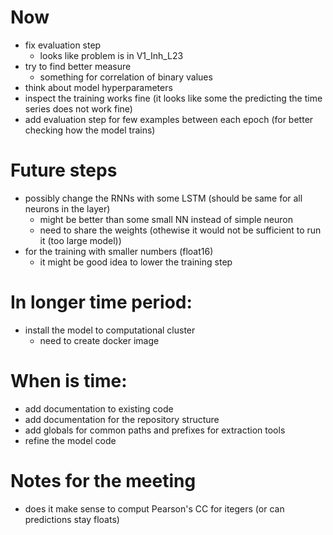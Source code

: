 # Now
- fix evaluation step
    - looks like problem is in V1_Inh_L23
- try to find better measure
    - something for correlation of binary values
- think about model hyperparameters
- inspect the training works fine (it looks like some the predicting the time series does not work fine) 
- add evaluation step for few examples between each epoch (for better checking how the model trains)

# Future steps
- possibly change the RNNs with some LSTM (should be same for all neurons in the layer)
    - might be better than some small NN instead of simple neuron
    - need to share the weights (othewise it would not be sufficient to run it (too large model))
- for the training with smaller numbers (float16)
    - it might be good idea to lower the training step

# In longer time period:
- install the model to computational cluster
    - need to create docker image

# When is time:
- add documentation to existing code
- add documentation for the repository structure
- add globals for common paths and prefixes for extraction tools
- refine the model code 


# Notes for the meeting
- does it make sense to comput Pearson's CC for itegers (or can predictions stay floats)